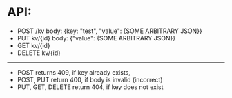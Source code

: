 # API:
 - POST /kv body: {key: "test", "value": {SOME ARBITRARY JSON}} 
 - PUT kv/{id} body: {"value": {SOME ARBITRARY JSON}}
 - GET kv/{id} 
 - DELETE kv/{id}
 
 -----------------------------------------------------------------

 - POST  returns 409, if key already exists, 
 - POST, PUT return 400, if body is invalid (incorrect)
 - PUT, GET, DELETE return 404, if key does not exist
